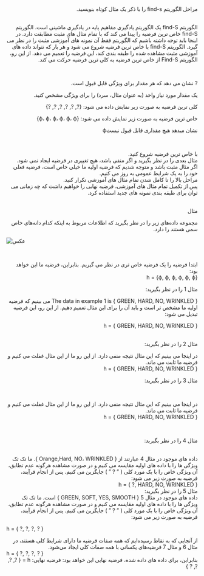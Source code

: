 ##
####
<div dir="rtl">
مراحل الگوریتم find-s را با ذکر یک مثال کوتاه بنویسید.
  </div>
<br/>

<div dir="rtl">

الگوریتم find-S یک الگوریتم یادگیری مفاهیم پایه در یادگیری ماشینی است. الگوریتم find-S خاص ترین فرضیه را پیدا می کند که با تمام مثال های مثبت مطابقت دارد. در اینجا باید توجه داشته باشیم که الگوریتم فقط آن نمونه های آموزشی مثبت را در نظر می گیرد. الگوریتم find-S با خاص ترین فرضیه شروع می شود و هر بار که نتواند داده های آموزشی مثبت مشاهده شده را طبقه بندی کند، این فرضیه را تعمیم می دهد. از این رو، الگوریتم Find-S از خاص ترین فرضیه به کلی ترین فرضیه حرکت می کند.
  
 </div>
<br/>

<div dir="rtl">
  
  ? نشان می دهد که هر مقدار برای ویژگی قابل قبول است.
  
  یک مقدار مورد نیاز واحد (به عنوان مثال، سرد) را برای ویژگی مشخص کنید.
  
  کلی ترین فرضیه به صورت زیر نمایش داده می شود: {?, ?, ?, ?, ?, ?}
  
  خاص ترین فرضیه به صورت زیر نمایش داده می شود: {ϕ، ϕ، ϕ، ϕ، ϕ، ϕ}
  
نشان میدهد هیچ مقداری قابل قبول نیستϕ
</div>
  
<br/>

<div dir="rtl">
  
  با خاص ترین فرضیه شروع کنید.
  <br/>
  مثال بعدی را در نظر بگیرید و اگر منفی باشد، هیچ تغییری در فرضیه ایجاد نمی شود.
  <br/>
  اگر مثال مثبت باشد و متوجه شدیم که فرضیه اولیه ما خیلی خاص است، فرضیه فعلی خود را به یک شرایط عمومی به روز می کنیم.
  <br/>
  مراحل بالا را تا کامل شدن تمام مثال های آموزشی تکرار کنید.
  <br/>
  پس از تکمیل تمام مثال های آموزشی، فرضیه نهایی را خواهیم داشت که چه زمانی می توان برای طبقه بندی نمونه های جدید استفاده کرد.
  </div>

<br/>
<div dir="rtl">
مثال  
<br/>
  
مجموعه داده‌های زیر را در نظر بگیرید که اطلاعات مربوط به اینکه کدام دانه‌های خاص سمی هستند را دارد.
  
  </div>
  
 ![عکس](https://github.com/semnan-university-ai/machine-learning-class/blob/main/excersiecs/Homayontoosy/6/1.png)
 
 <br/>
 
 <div dir="rtl">

  ابتدا فرضیه را یک فرضیه خاص تری در نظر می گیریم. بنابراین، فرضیه ما این خواهد بود:
  <br/>
  h = {ϕ, ϕ, ϕ, ϕ, ϕ, ϕ} 
  
  مثال 1 را در نظر بگیرید:
  <br/>
   </div>
    <div dir="rtl">
  The data in example 1 is { GREEN, HARD, NO, WRINKLED } می بینیم که فرضیه اولیه ما مشخص تر است و باید آن را برای این مثال تعمیم دهیم. از این رو، این فرضیه تبدیل می شود:
<br/> 
  
h = { GREEN, HARD, NO, WRINKLED } 

  <br/>
  مثال 2 را در نظر بگیرید:
  <br/>
 
  در اینجا می بینیم که این مثال نتیجه منفی دارد. از این رو ما از این مثال غفلت می کنیم و فرضیه ما ثابت می ماند.
  <br/>
  h = { GREEN, HARD, NO, WRINKLED } 
  <br/>
  
  مثال 3 را در نظر بگیرید:
  
  <br/>
  
  در اینجا می بینیم که این مثال نتیجه منفی دارد. از این رو ما از این مثال غفلت می کنیم و فرضیه ما ثابت می ماند.
  <br/>
  h = { GREEN, HARD, NO, WRINKLED } 
  
  <br/>

مثال 4 را در نظر بگیرید: 
  </div>
  <br>
      <div dir="rtl">
داده های موجود در مثال 4 عبارتند از { Orange,Hard, NO، WRINKLED }. ما تک تک ویژگی ها را با داده های اولیه مقایسه می کنیم و در صورت مشاهده هرگونه عدم تطابق، آن ویژگی خاص را با یک مورد کلی ( ” ? ” ) جایگزین می کنیم. پس از انجام فرآیند، فرضیه به صورت زیر می شود:
  <br/>
  h = { ?, HARD, NO, WRINKLED } 
   </div>

 <div dir="rtl">
  مثال 5 را در نظر بگیرید:
     </div>
         
  <div dir="rtl">
     داده های موجود در مثال 5 { GREEN, SOFT, YES, SMOOTH } است. ما تک تک ویژگی ها را با داده های اولیه مقایسه می کنیم و در صورت مشاهده هرگونه عدم تطابق، آن ویژگی خاص را با یک مورد کلی ( ” ? ” ) جایگزین می کنیم. پس از انجام فرآیند، فرضیه به صورت زیر می شود:
  </div>
  
  h = { ?, ?, ?, ? } 
 
  <div dir="rtl">
  از آنجایی که به نقاط رسیده‌ایم که همه صفات فرضیه ما دارای شرایط کلی هستند، در مثال 6 و مثال 7 فرضیه‌های یکسانی با همه صفات کلی ایجاد می‌شود.
  <br/>
  </div>
  h = { ?, ?, ?, ? } 
  
  <br/>
  
  <div dir="rtl">
  بنابراین، برای داده های داده شده، فرضیه نهایی این خواهد بود:
  فرضیه نهایی: h = { ?, ?, ?, ? } 
   </div>
  
 
